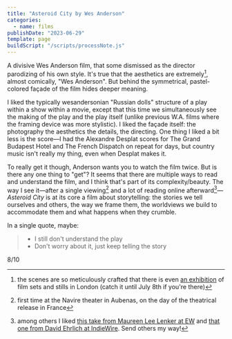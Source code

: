 ```yaml
---
title: "Asteroid City by Wes Anderson"
categories:
  - name: films
publishDate: "2023-06-29"
template: page
buildScript: "/scripts/processNote.js"
---
```


A divisive Wes Anderson film, that some dismissed as the director parodizing of his own style. It's true that the aesthetics are extremely[^1], almost comically, "Wes Anderson". But behind the symmetrical, pastel-colored façade of the film hides deeper meaning.

I liked the typically wesandersonian "Russian dolls" structure of a play within a show within a movie, except that this time we simultaneously see the making of the play and the play itself (unlike previous W.A. films where the framing device was more stylistic). I liked the façade itself: the photography the aesthetics the details, the directing. One thing I liked a bit less is the score—I had the Alexandre Desplat scores for The Grand Budapest Hotel and The French Dispatch on repeat for days, but country music isn't really my thing, even when Desplat makes it.

To really get it though, Anderson wants you to watch the film twice. But is there any one thing to "get"? It seems that there are multiple ways to read and understand the film, and I think that's part of its complexity/beauty. The way I see it—after a single viewing[^2] and a lot of reading online afterward[^3]—_Asteroid City_ is at its core a film about storytelling: the stories we tell ourselves and others, the way we frame them, the worldviews we build to accommodate them and what happens when they crumble.

In a single quote, maybe:

> - I still don't understand the play
> - Don't worry about it, just keep telling the story

8/10

[^1]: the scenes are so meticulously crafted that there is even [an exhibition](https://www.180studios.com/asteroid-city) of film sets and stills in London (catch it until July 8th if you're there)
[^2]: first time at the Navire theater in Aubenas, on the day of the theatrical release in France
[^3]: among others I liked [this take from Maureen Lee Lenker at EW](https://ew.com/movies/movie-reviews/asteroid-city-review-wes-anderson/) and [that one from David Ehrlich at IndieWire](https://www.indiewire.com/criticism/movies/asteroid-city-review-wes-anderson-1234866295/). Send others my way!
